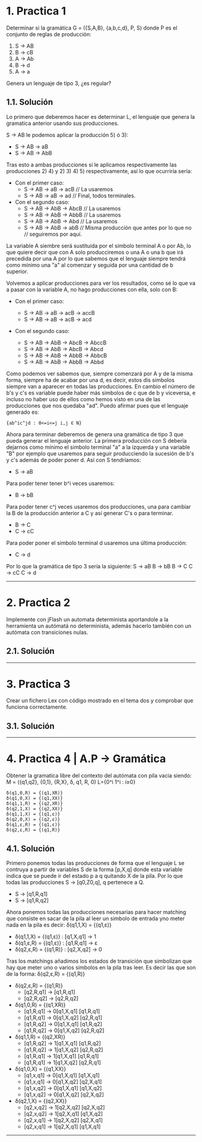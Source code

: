 # 1. Practica 1
Determinar si la gramática G = ({S,A,B}, {a,b,c,d}, P, S) donde P es el
conjunto de reglas de producción:

  1) S -> AB
  2) B -> cB
  3) A -> Ab
  4) B -> d  
  5) A -> a  

Genera un lenguaje de tipo 3, ¿es regular?

## 1.1. Solución
Lo primero que deberemos hacer es determinar L, el lenguaje que genera
la gramatica anterior usando sus producciones.

S -> AB le podemos aplicar la producción 5) ó 3):

  - S -> AB -> aB
  - S -> AB -> AbB

Tras esto a ambas producciones si le aplicamos respectivamente las producciones
2) 4) y 2) 3) 4) 5) respectivamente, así lo que ocurriría sería:

  - Con el primer caso:
    - S -> AB -> aB -> acB      // La usaremos
    - S -> AB -> aB -> ad       // Final, todos terminales.
  - Con el segundo caso:
    - S -> AB -> AbB -> AbcB    // La usaremos
    - S -> AB -> AbB -> AbbB    // La usaremos
    - S -> AB -> AbB -> Abd     // La usaremos
    - S -> AB -> AbB -> abB     // Misma producción que antes por lo que no
                                // seguiremos por aquí.

La variable A siembre será sustituida por el simbolo terminal A o por Ab, lo
que quiere decir que con A solo producciremos o una A o una b que irá precedida
por una A por lo que sabemos que el lenguaje siempre tendrá como mínimo
una "a" al comenzar y seguida por una cantidad de b superior.

Volvemos a aplicar producciones para ver los resultados, como sé lo que va a
pasar con la variable A, no hago producciones con ella, solo con B:

  - Con el primer caso:
    - S -> AB -> aB -> acB -> accB
    - S -> AB -> aB -> acB -> acd

  - Con el segundo caso:
    - S -> AB -> AbB -> AbcB -> AbccB
    - S -> AB -> AbB -> AbcB -> Abcd
    - S -> AB -> AbB -> AbbB -> AbbcB
    - S -> AB -> AbB -> AbbB -> Abbd

Como podemos ver sabemos que, siempre comenzará por A y de la misma forma,
siempre ha de acabar por una d, es decir, estos dis simbolos siempre van a
aparecer en todas las producciones. En cambio el número de b's y c's es variable
puede haber más simbolos de c que de b y viceversa, e incluso no haber uso
de ellos como hemos visto en una de las producciones que nos quedaba "ad". Puedo afirmar pues que el lenguaje generado es:

    {ab^ic^jd : 0<=i<=j i,j ∈ N}

Ahora para terminar deberemos de genera una gramática de tipo 3 que pueda generar
el lenguaje anterior. La primera producción con S debería dejarnos como mínimo
el simbolo terminal "a" a la izquerda y una variable "B" por ejemplo que usaremos
para seguir producciendo la sucesión de b's y c's además de poder poner d. Así
con S tendríamos:

  - S -> aB

Para poder tener tener b^i veces usaremos:
  - B -> bB

Para poder tener c^j veces usaremos dos producciones, una para cambiar la
B de la producción anterior a C y así generar C's o para terminar.
  - B -> C
  - C -> cC

Para poder poner el simbolo terminal d usaremos una última producción:
  - C -> d

Por lo que la gramática de tipo 3 sería la siguiente:
    S -> aB
    B -> bB
    B -> C
    C -> cC
    C -> d

* * * * *

# 2. Practica 2
Implemente con jFlash un automata determinista aportandole a la herramienta un
autómatá no determinista, además hacerlo también con un autómata con
transiciones nulas.

## 2.1. Solución

 * * * * *

# 3. Practica 3
Crear un fichero Lex con código mostrado en el tema dos y comprobar que
funciona correctamente.

## 3.1. Solución

* * * * *

# 4. Practica 4 | A.P -> Gramática
Obtener la gramatica libre del contexto del autómata con pila vacia siendo:
    M = ({q1,q2}, {0,1}, {R,X}, δ, q1, R, 0)
    L={0^i 1^i : i≥0}

    δ(q1,0,R) = {(q1,XR)}
    δ(q1,0,X) = {(q1,XX)}
    δ(q1,1,R) = {(q2,XR)}
    δ(q2,1,X) = {(q2,XX)}
    δ(q1,1,X) = {(q1,ε)}
    δ(q2,0,X) = {(q2,ε)}
    δ(q1,ε,R) = {(q1,ε)}
    δ(q2,ε,R) = {(q1,R)}

## 4.1. Solución
Primero ponemos todas las producciones de forma que el lenguaje L se contruya
a partir de variables S de la forma [p,X,q] donde esta variable indica que
se puede ir del estado p a q quitando X de la pila. Por lo que todas
las producciones S → [q0,Z0,q], q pertenece a Q.

  - S → [q1,R,q1]
  - S → [q1,R,q2]

Ahora ponemos todas las producciones necesarias para hacer matching que consiste
en sacar de la pila al leer un simbolo de entrada yno meter nada en la pila
es decir: δ(q1,1,X) = {(q1,ε)}

  - δ(q1,1,X) = {(q1,ε)} : [q1,X,q1] → 1
  - δ(q1,ε,R) = {(q1,ε)} : [q1,R,q1] → ε
  - δ(q2,ε,R) = {(q1,R)} : [q2,X,q2] → 0

Tras los matchings añadimos los estados de transición que simbolizan que hay que
meter uno o varios simbolos en la pila tras leer. Es decir las que son de la
forma: δ(q2,ε,R) = {(q1,R)}

  - δ(q2,ε,R) = {(q1,R)}
    - [q2,R,q1] → [q1,R,q1]
    - [q2,R,q2] → [q2,R,q2]
  - δ(q1,0,R) = {(q1,XR)}
    - [q1,R,q1] → 0[q1,X,q1] [q1,R,q1]
    - [q1,R,q1] → 0[q1,X,q2] [q2,R,q1]
    - [q1,R,q2] → 0[q1,X,q1] [q1,R,q2]
    - [q1,R,q2] → 0[q1,X,q2] [q2,R,q2]
  - δ(q1,1,R) = {(q2,XR)}
    - [q1,R,q2] → 1[q1,X,q1] [q1,R,q2]
    - [q1,R,q2] → 1[q1,X,q2] [q2,R,q2]
    - [q1,R,q1] → 1[q1,X,q1] [q1,R,q1]
    - [q1,R,q1] → 1[q1,X,q2] [q2,R,q1]
  - δ(q1,0,X) = {(q1,XX)}
    - [q1,x,q1] → 0[q1,X,q1] [q1,X,q1]
    - [q1,x,q1] → 0[q1,X,q2] [q2,X,q1]
    - [q1,x,q2] → 0[q1,X,q1] [q1,X,q2]
    - [q1,x,q2] → 0[q1,X,q2] [q2,X,q2]
  - δ(q2,1,X) = {(q2,XX)}
    - [q2,x,q2] → 1[q2,X,q2] [q2,X,q2]
    - [q2,x,q2] → 1[q2,X,q1] [q1,X,q2]
    - [q2,x,q1] → 1[q2,X,q2] [q2,X,q1]
    - [q2,x,q1] → 1[q2,X,q1] [q1,X,q1]

* * * * *
